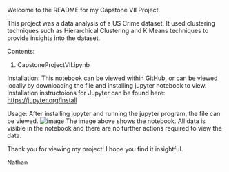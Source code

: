 Welcome to the README for my Capstone VII Project.

This project was a data analysis of a US Crime dataset. It used clustering techniques such as Hierarchical Clustering and K Means techniques to provide insights into the dataset.

Contents:
1. CapstoneProjectVII.ipynb

Installation:
This notebook can be viewed within GitHub, or can be viewed locally by downloading the file and installing jupyter notebook to view. Installation instructoions for Jupyter can be found here: https://jupyter.org/install 

Usage:
After installing jupyter and running the jupyter program, the file can be viewed.
![image](https://user-images.githubusercontent.com/125514169/219332718-cd39a2ff-2a01-42b9-b661-046ee53aff44.png)
The image above shows the notebook. All data is visible in the notebook and there are no further actions required to view the data.

Thank you for viewing my project! I hope you find it insightful.

Nathan
